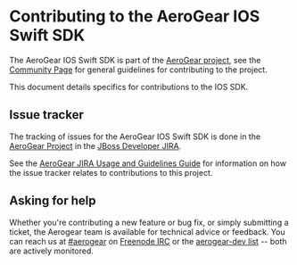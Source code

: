 # Contributing to the AeroGear IOS Swift SDK

The AeroGear IOS Swift SDK is part of the [AeroGear project](https://aerogear.org/), see the [Community Page](https://aerogear.org/community) for general guidelines for contributing to the project.

This document details specifics for contributions to the IOS SDK.

## Issue tracker

The tracking of issues for the AeroGear IOS Swift SDK is done in the [AeroGear Project](https://issues.jboss.org/projects/AGIOS/issues) in the [JBoss Developer JIRA](https://issues.jboss.org).

See the [AeroGear JIRA Usage and Guidelines Guide](https://aerogear.org/docs/guides/JIRAUsage/) for information on how the issue tracker relates to contributions to this project.

## Asking for help

Whether you're contributing a new feature or bug fix, or simply submitting a
ticket, the Aerogear team is available for technical advice or feedback. 
You can reach us at [#aerogear](ircs://chat.freenode.net:6697/aerogear-dev) on [Freenode IRC](https://freenode.net/) or the 
[aerogear-dev list](https://groups.google.com/forum/#!forum/aerogear)
-- both are actively monitored.